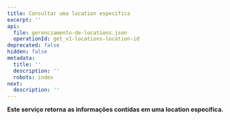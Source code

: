 ```yaml
---
title: Consultar uma location específica
excerpt: ''
api:
  file: gerenciamento-de-locations.json
  operationId: get_v1-locations-location-id
deprecated: false
hidden: false
metadata:
  title: ''
  description: ''
  robots: index
next:
  description: ''
---
```

**Este serviço retorna as informações contidas em uma location específica.**